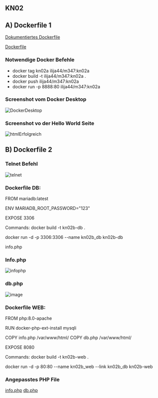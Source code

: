 ## KN02

## A) Dockerfile 1
[Dokumentiertes Dockerfile](https://github.com/Ilija44/m347/blob/main/KN02/Dockerfile.txt)

[Dockerfile](https://github.com/Ilija44/m347/blob/main/KN02/Dockefile)

### Notwendige Docker Befehle
- docker tag kn02a ilija44/m347:kn02a
- docker build -t ilija44/m347:kn02a .
- docker push ilija44/m347:kn02a
- docker run -p 8888:80 ilija44/m347:kn02a

### Screenshot vom Docker Desktop

![DockerDesktop](https://github.com/Ilija44/m347/assets/113606362/7d5c7d3b-dbbd-41ad-b25c-43f6ec052f7d)


### Screenshot vo der Hello World Seite 

![htmlErfolgreich](https://github.com/Ilija44/m347/assets/113606362/a06f099f-c377-416c-9474-a7ac260f17ed)


## B) Dockerfile 2

### Telnet Befehl
![telnet](https://github.com/Ilija44/m347/assets/113606362/d758c961-7370-4de2-8bb2-3c76db4eaf49)

### Dockerfile DB:
FROM mariadb:latest

ENV MARIADB_ROOT_PASSWORD="123"

EXPOSE 3306

Commands:
docker build -t kn02b-db .

docker run -d -p 3306:3306 --name kn02b_db kn02b-db

info.php

### Info.php
![infophp](https://github.com/Ilija44/m347/assets/113606362/93f82147-cfa4-4495-8717-ca3847bca35f)

### db.php
![image](https://github.com/Ilija44/m347/assets/113606362/731c0f5f-299b-4593-9f13-4118c9f2b675)

### Dockerfile WEB:
FROM php:8.0-apache
 
RUN docker-php-ext-install mysqli
 
COPY info.php /var/www/html/
COPY db.php /var/www/html/

EXPOSE 8080

Commands:
docker build -t kn02b-web .

docker run -d -p 80:80 --name kn02b_web --link kn02b_db kn02b-web

### Angepasstes PHP File

[info.php](https://github.com/Ilija44/m347/blob/main/KN02/Web/info.php)
[db.php](https://github.com/Ilija44/m347/blob/main/KN02/Web/db.php)



